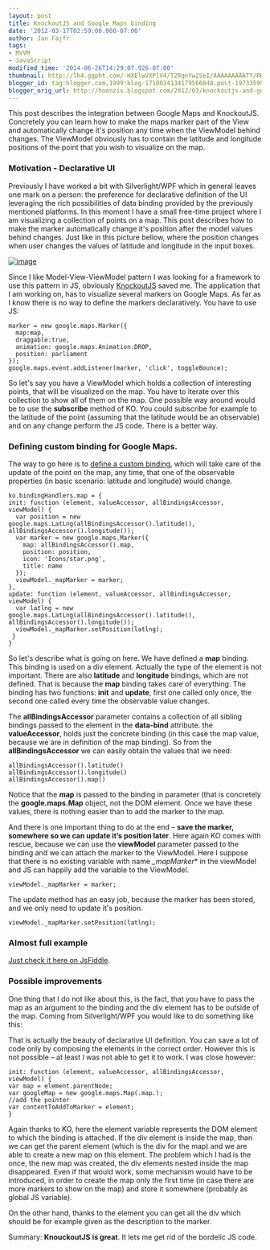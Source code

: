 ```yaml
---
layout: post
title: KnockoutJS and Google Maps binding
date: '2012-03-17T02:59:00.008-07:00'
author: Jan Fajfr
tags:
- MVVM
- JavaScript
modified_time: '2014-06-26T14:29:07.926-07:00'
thumbnail: http://lh4.ggpht.com/-HXElwVXPlV4/T2RgnYw2SeI/AAAAAAAAATY/RHL4H9fBXqw/s72-c/image_thumb.png?imgmax=800
blogger_id: tag:blogger.com,1999:blog-1710034134179566048.post-1973359973792824666
blogger_orig_url: http://hoonzis.blogspot.com/2012/03/knockoutjs-and-google-maps-binding.html
---
```

This post describes the integration between Google Maps and KnockoutJS. Concretely you can learn how to make the maps marker part of the View and automatically change it's position any time when the ViewModel behind changes. The ViewModel obviously has to contain the latitude and longitude positions of the point that you wish to visualize on the map.

### Motivation - Declarative UI

Previously I have worked a bit with Silverlight/WPF which in general leaves one mark on a person: the preference for declarative definition of the UI leveraging the rich possibilities of data binding provided by the previously mentioned platforms. In this moment I have a small free-time project where I am visualizing a collection of points on a map. This post describes how to make the marker automatically change it's position after the model values behind changes. Just like in this picture bellow, where the position changes when user changes the values of latitude and longitude in the input boxes.

[![image](http://lh4.ggpht.com/-HXElwVXPlV4/T2RgnYw2SeI/AAAAAAAAATY/RHL4H9fBXqw/image_thumb.png?imgmax=800 "image")](http://lh6.ggpht.com/-KtZ1v4DOEl4/T2RgmGXhokI/AAAAAAAAATQ/rOq7ve_0OH8/s1600-h/image%25255B2%25255D.png)

Since I like Model-View-ViewModel pattern I was looking for a framework
to use this pattern in JS, obviously [KnockoutJS](http://knockoutjs.com)
saved me. The application that I am working on, has to visualize several
markers on Google Maps. As far as I know there is no way to define the
markers declaratively. You have to use JS:

``` 
marker = new google.maps.Marker({
  map:map,
  draggable:true,
  animation: google.maps.Animation.DROP,
  position: parliament
});
google.maps.event.addListener(marker, 'click', toggleBounce);
```

So let's say you have a ViewModel which holds a collection of
interesting points, that will be visualized on the map. You have to
iterate over this collection to show all of them on the map. One
possible way around would be to use the **subscribe** method of KO. You
could subscribe for example to the latitude of the point (assuming that
the latitude would be an observable) and on any change perform the JS
code. There is a better way.

### Defining custom binding for Google Maps.

The way to go here is to [define a custom
binding](http://knockoutjs.com/documentation/custom-bindings.html),
which will take care of the update of the point on the map, any time,
that one of the observable properties (in basic scenario: latitude and
longitude) would change.

``` 
ko.bindingHandlers.map = {
init: function (element, valueAccessor, allBindingsAccessor, viewModel) {
  var position = new google.maps.LatLng(allBindingsAccessor().latitude(), allBindingsAccessor().longitude());
  var marker = new google.maps.Marker({
    map: allBindingsAccessor().map,
    position: position,
    icon: 'Icons/star.png',
    title: name
  });
  viewModel._mapMarker = marker;
},
update: function (element, valueAccessor, allBindingsAccessor, viewModel) {
  var latlng = new google.maps.LatLng(allBindingsAccessor().latitude(), allBindingsAccessor().longitude());
  viewModel._mapMarker.setPosition(latlng);
 }
}
```


So let's describe what is going on here. We have defined a **map**
binding. This binding is used on a div element. Actually the type of the
element is not important. There are also **latitude** and **longitude**
bindings, which are not defined. That is because the **map** binding
takes care of everything. The binding has two functions: **init** and
**update**, first one called only once, the second one called every time
the observable value changes.

The **allBindingsAccessor** parameter contains a collection of all
sibling bindings passed to the element in the **data-bind** attribute.
the **valueAccessor**, holds just the concrete binding (in this case the
map value, because we are in definition of the map binding). So from the
**allBindingsAccessor** we can easily obtain the values that we need:

``` 
allBindingsAccessor().latitude()
allBindingsAccessor().longitude()
allBindingsAccessor().map()
```

Notice that the **map** is passed to the binding in parameter (that is
concretely the **google.maps.Map** object, not the DOM element. Once we
have these values, there is nothing easier than to add the marker to the
map.

And there is one important thing to do at the end – **save the marker,
somewhere so we can update it’s position later**. Here again KO comes
with rescue, because we can use the **viewModel** parameter passed to
the binding and we can attach the marker to the ViewModel. Here I
suppose that there is no existing variable with name *_mapMarker** in
the viewModel and JS can happily add the variable to the ViewModel.

``` 
viewModel._mapMarker = marker; 
```

The update method has an easy job, because the marker has been stored,
and we only need to update it's position.

``` 
viewModel._mapMarker.setPosition(latlng);
```

### Almost full example

[Just check it here on JsFiddle](http://jsfiddle.net/Wt3B8/23/).

### Possible improvements

One thing that I do not like about this, is the fact, that you have to
pass the map as an argument to the binding and the div element has to be
outside of the map. Coming from Silverlight/WPF you would like to do
something like this:


That is actually the beauty of declarative UI definition. You can save a
lot of code only by composing the elements in the correct order. However
this is not possible – at least I was not able to get it to work. I was
close however:

``` 
init: function (element, valueAccessor, allBindingsAccessor, viewModel) {
var map = element.parentNode;
var googleMap = new google.maps.Map(.map.);
//add the pointer
var contentToAddToMarker = element;
}
```

Again thanks to KO, here the element variable represents the DOM element
to which the binding is attached. If the div element is inside the map,
than we can get the parent element (which is the div for the map) and we
are able to create a new map on this element. The problem which I had is
the once, the new map was created, the div elements nested inside the
map disappeared. Even if that would work, some mechanism would have to
be introduced, in order to create the map only the first time (in case
there are more markers to show on the map) and store it somewhere
(probably as global JS variable).

On the other hand, thanks to the element you can get all the div which
should be for example given as the description to the marker.

Summary: **KnouckoutJS** **is great**. It lets me get rid of the
bordelic JS code.
